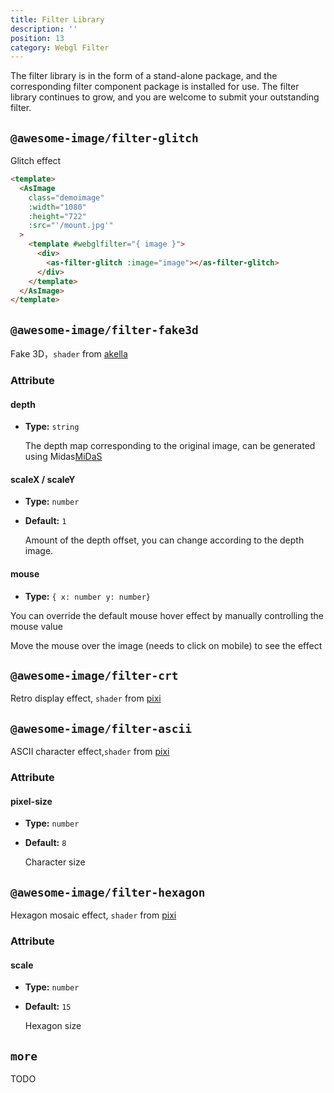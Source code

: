```yaml
---
title: Filter Library
description: ''
position: 13
category: Webgl Filter
---
```

The filter library is in the form of a stand-alone package, and the corresponding filter component package is installed for use. The filter library continues to grow, and you are welcome to submit your outstanding filter.

## `@awesome-image/filter-glitch`
Glitch effect

<Banner></Banner>

```html
<template>
  <AsImage
    class="demoimage"
    :width="1080"
    :height="722"
    :src="'/mount.jpg'"
  >
    <template #webglfilter="{ image }">
      <div>
        <as-filter-glitch :image="image"></as-filter-glitch>
      </div>
    </template>
  </AsImage>
</template>
```

## `@awesome-image/filter-fake3d`
Fake 3D，`shader` from [akella](https://github.com/akella/fake3d)

<code-sandbox :src="'https://codesandbox.io/embed/image-filter-fake3d-0673d4?fontsize=14&hidenavigation=1&theme=dark'"></code-sandbox>

### Attribute

#### depth
- **Type:** `string`

  The depth map corresponding to the original image, can be generated using Midas[MiDaS](https://huggingface.co/spaces/pytorch/MiDaS)
#### scaleX / scaleY
- **Type:** `number`
- **Default:** `1`

  Amount of the depth offset, you can change according to the depth image.

#### mouse
- **Type:** `{ x: number y: number}`

You can override the default mouse hover effect by manually controlling the mouse value

Move the mouse over the image (needs to click on mobile) to see the effect



## `@awesome-image/filter-crt`
Retro display effect, `shader` from [pixi](https://github.com/pixijs/filters)

<code-sandbox :src="'https://codesandbox.io/embed/image-filter-crt-ier9bu?fontsize=14&hidenavigation=1&theme=dark'"></code-sandbox>

## `@awesome-image/filter-ascii`
ASCII character effect,`shader` from [pixi](https://github.com/pixijs/filters)

<code-sandbox :src="'https://codesandbox.io/embed/image-filter-ascii-dpotsq?fontsize=14&hidenavigation=1&theme=dark'"></code-sandbox>

### Attribute
#### pixel-size
- **Type:** `number`
- **Default:** `8`

  Character size


## `@awesome-image/filter-hexagon`
Hexagon mosaic effect, `shader` from [pixi](https://github.com/pixijs/filters)

<code-sandbox :src="'https://codesandbox.io/embed/image-filter-hexagon-7jz4tt?fontsize=14&hidenavigation=1&theme=dark'"></code-sandbox>

### Attribute
#### scale
- **Type:** `number`
- **Default:** `15`

  Hexagon size


## `more`
TODO